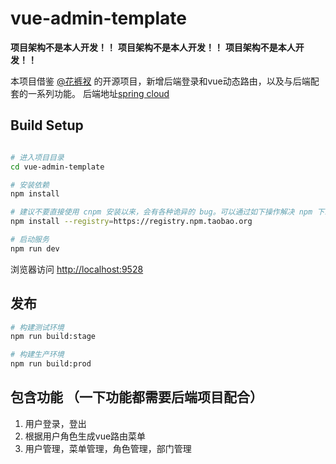 # vue-admin-template

 **项目架构不是本人开发！！** 
 **项目架构不是本人开发！！** 
 **项目架构不是本人开发！！** 

本项目借鉴 [@花裤衩](http://gitee.com/panjiachen/vue-admin-template.git) 的开源项目，新增后端登录和vue动态路由，以及与后端配套的一系列功能。
后端地址[spring cloud](https://gitees.com/liaofuxing/springcloud)

## Build Setup

```bash

# 进入项目目录
cd vue-admin-template

# 安装依赖
npm install

# 建议不要直接使用 cnpm 安装以来，会有各种诡异的 bug。可以通过如下操作解决 npm 下载速度慢的问题
npm install --registry=https://registry.npm.taobao.org

# 启动服务
npm run dev
```

浏览器访问 [http://localhost:9528](http://localhost:9528)

## 发布

```bash
# 构建测试环境
npm run build:stage

# 构建生产环境
npm run build:prod
```

## 包含功能 （一下功能都需要后端项目配合）
1. 用户登录，登出 
2. 根据用户角色生成vue路由菜单
3. 用户管理，菜单管理，角色管理，部门管理
